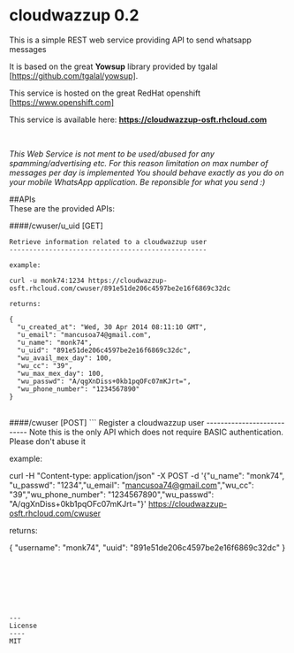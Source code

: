 cloudwazzup 0.2
===============

This is a simple REST web service providing API to send whatsapp messages

It is based on the great **Yowsup** library provided by tgalal [https://github.com/tgalal/yowsup].

This service is hosted on the great RedHat openshift [https://www.openshift.com]

This service is available here: **https://cloudwazzup-osft.rhcloud.com**

<br>

*This Web Service is not ment to be used/abused for any spamming/advertising etc. 
For this reason limitation on max number of messages per day is implemented
You should behave exactly as you do on your mobile WhatsApp application. 
Be reponsible for what you send :)*

##APIs
<br>
These are the provided APIs:

####/cwuser/u_uid [GET]
```
Retrieve information related to a cloudwazzup user
--------------------------------------------------

example:

curl -u monk74:1234 https://cloudwazzup-osft.rhcloud.com/cwuser/891e51de206c4597be2e16f6869c32dc

returns:

{
  "u_created_at": "Wed, 30 Apr 2014 08:11:10 GMT",
  "u_email": "mancusoa74@gmail.com",
  "u_name": "monk74",
  "u_uid": "891e51de206c4597be2e16f6869c32dc",
  "wu_avail_mex_day": 100,
  "wu_cc": "39",
  "wu_max_mex_day": 100,
  "wu_passwd": "A/qgXnDiss+0kb1pqOFc07mKJrt=",
  "wu_phone_number": "1234567890"
}
```

<br>
####/cwuser [POST]
```
Register a cloudwazzup user
---------------------------
Note this is the only API which does not require BASIC authentication. Please don't abuse it

example:

curl -H "Content-type: application/json" -X POST  -d '{"u_name": "monk74", "u_passwd": "1234","u_email": "mancusoa74@gmail.com","wu_cc": "39","wu_phone_number": "1234567890","wu_passwd": "A/qgXnDiss+0kb1pqOFc07mKJrt="}'  https://cloudwazzup-osft.rhcloud.com/cwuser

returns:

{
  "username": "monk74",
  "uuid": "891e51de206c4597be2e16f6869c32dc"
}
```







---
License
----
MIT
